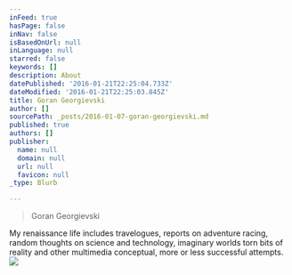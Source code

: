 ```yaml
---
inFeed: true
hasPage: false
inNav: false
isBasedOnUrl: null
inLanguage: null
starred: false
keywords: []
description: About
datePublished: '2016-01-21T22:25:04.733Z'
dateModified: '2016-01-21T22:25:03.845Z'
title: Goran Georgievski
author: []
sourcePath: _posts/2016-01-07-goran-georgievski.md
published: true
authors: []
publisher:
  name: null
  domain: null
  url: null
  favicon: null
_type: Blurb

---
```

> Goran Georgievski

My renaissance life includes travelogues, reports on adventure 
racing, random thoughts on science and technology, imaginary worlds torn
bits of reality and other multimedia conceptual, more or less 
successful attempts.
![](https://the-grid-user-content.s3-us-west-2.amazonaws.com/33940579-b2f0-49c0-a3c1-f798f36c259b.jpg)